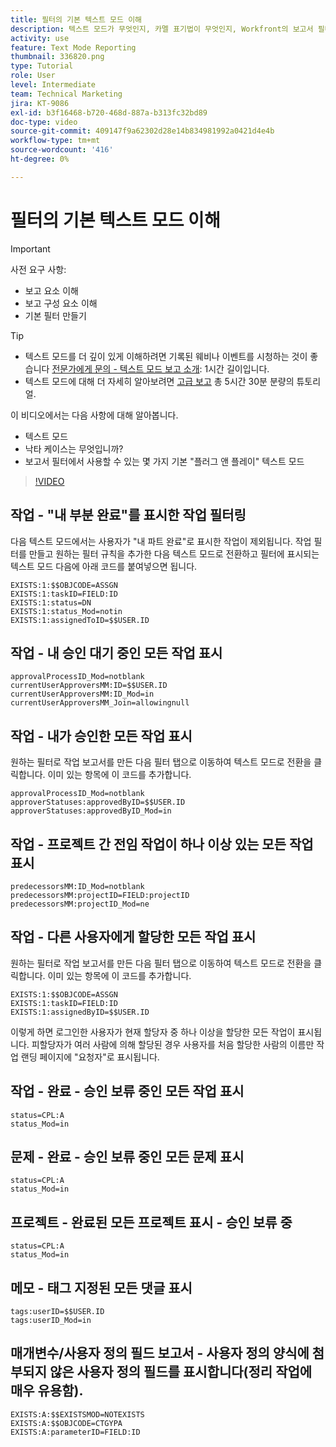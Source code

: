 ```yaml
---
title: 필터의 기본 텍스트 모드 이해
description: 텍스트 모드가 무엇인지, 카멜 표기법이 무엇인지, Workfront의 보고서 필터에서 사용할 수 있는 몇 가지 기본 "플러그 앤 플레이" 텍스트 모드에 대해 알아봅니다.
activity: use
feature: Text Mode Reporting
thumbnail: 336820.png
type: Tutorial
role: User
level: Intermediate
team: Technical Marketing
jira: KT-9086
exl-id: b3f16468-b720-468d-887a-b313fc32bd89
doc-type: video
source-git-commit: 409147f9a62302d28e14b834981992a0421d4e4b
workflow-type: tm+mt
source-wordcount: '416'
ht-degree: 0%

---
```


# 필터의 기본 텍스트 모드 이해

>[!IMPORTANT]
>
>사전 요구 사항:
>
>* 보고 요소 이해
>* 보고 구성 요소 이해
>* 기본 필터 만들기

>[!TIP]
>
>* 텍스트 모드를 더 깊이 있게 이해하려면 기록된 웨비나 이벤트를 시청하는 것이 좋습니다 [전문가에게 문의 - 텍스트 모드 보고 소개](https://experienceleague.adobe.com/docs/workfront-events/events/reporting-and-dashboards/introduction-to-text-mode-reporting.html?lang=en): 1시간 길이입니다.
>* 텍스트 모드에 대해 더 자세히 알아보려면 [고급 보고](https://experienceleague.adobe.com/docs/workfront-learn/tutorials-workfront/reporting/advanced-reporting/welcome-to-advanced-reporting.html?lang=en) 총 5시간 30분 분량의 튜토리얼.


이 비디오에서는 다음 사항에 대해 알아봅니다.

* 텍스트 모드
* 낙타 케이스는 무엇입니까?
* 보고서 필터에서 사용할 수 있는 몇 가지 기본 &quot;플러그 앤 플레이&quot; 텍스트 모드

>[!VIDEO](https://video.tv.adobe.com/v/336820/?quality=12&learn=on)


## 작업 - &quot;내 부분 완료&quot;를 표시한 작업 필터링

다음 텍스트 모드에서는 사용자가 &quot;내 파트 완료&quot;로 표시한 작업이 제외됩니다. 작업 필터를 만들고 원하는 필터 규칙을 추가한 다음 텍스트 모드로 전환하고 필터에 표시되는 텍스트 모드 다음에 아래 코드를 붙여넣으면 됩니다.

```
EXISTS:1:$$OBJCODE=ASSGN  
EXISTS:1:taskID=FIELD:ID  
EXISTS:1:status=DN  
EXISTS:1:status_Mod=notin  
EXISTS:1:assignedToID=$$USER.ID 
```

## 작업 - 내 승인 대기 중인 모든 작업 표시

```
approvalProcessID_Mod=notblank
currentUserApproversMM:ID=$$USER.ID
currentUserApproversMM:ID_Mod=in
currentUserApproversMM_Join=allowingnull
```

## 작업 - 내가 승인한 모든 작업 표시

원하는 필터로 작업 보고서를 만든 다음 필터 탭으로 이동하여 텍스트 모드로 전환을 클릭합니다. 이미 있는 항목에 이 코드를 추가합니다.

```
approvalProcessID_Mod=notblank
approverStatuses:approvedByID=$$USER.ID
approverStatuses:approvedByID_Mod=in
```

## 작업 - 프로젝트 간 전임 작업이 하나 이상 있는 모든 작업 표시

```
predecessorsMM:ID_Mod=notblank
predecessorsMM:projectID=FIELD:projectID
predecessorsMM:projectID_Mod=ne
```

## 작업 - 다른 사용자에게 할당한 모든 작업 표시

원하는 필터로 작업 보고서를 만든 다음 필터 탭으로 이동하여 텍스트 모드로 전환을 클릭합니다. 이미 있는 항목에 이 코드를 추가합니다.

```
EXISTS:1:$$OBJCODE=ASSGN
EXISTS:1:taskID=FIELD:ID
EXISTS:1:assignedByID=$$USER.ID
```

이렇게 하면 로그인한 사용자가 현재 할당자 중 하나 이상을 할당한 모든 작업이 표시됩니다. 피할당자가 여러 사람에 의해 할당된 경우 사용자를 처음 할당한 사람의 이름만 작업 랜딩 페이지에 &quot;요청자&quot;로 표시됩니다.

## 작업 - 완료 - 승인 보류 중인 모든 작업 표시

```
status=CPL:A
status_Mod=in
```


## 문제 - 완료 - 승인 보류 중인 모든 문제 표시

```
status=CPL:A
status_Mod=in
```


## 프로젝트 - 완료된 모든 프로젝트 표시 - 승인 보류 중

```
status=CPL:A
status_Mod=in
```


## 메모 - 태그 지정된 모든 댓글 표시

```
tags:userID=$$USER.ID
tags:userID_Mod=in
```


## 매개변수/사용자 정의 필드 보고서 - 사용자 정의 양식에 첨부되지 않은 사용자 정의 필드를 표시합니다(정리 작업에 매우 유용함).

```
EXISTS:A:$$EXISTSMOD=NOTEXISTS
EXISTS:A:$$OBJCODE=CTGYPA
EXISTS:A:parameterID=FIELD:ID
```
